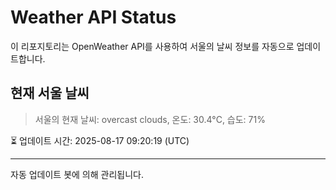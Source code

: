 
# Weather API Status

이 리포지토리는 OpenWeather API를 사용하여 서울의 날씨 정보를 자동으로 업데이트합니다.

## 현재 서울 날씨
> 서울의 현재 날씨: overcast clouds, 온도: 30.4°C, 습도: 71%

⏳ 업데이트 시간: 2025-08-17 09:20:19 (UTC)

---
자동 업데이트 봇에 의해 관리됩니다.

